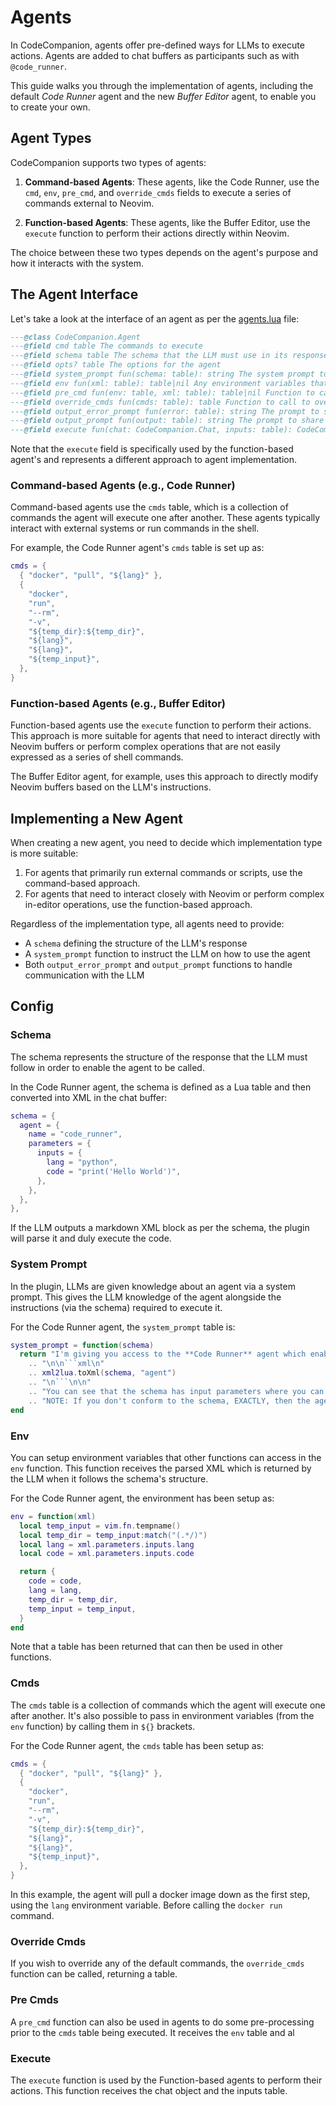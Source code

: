 # Agents

In CodeCompanion, agents offer pre-defined ways for LLMs to execute actions. Agents are added to chat buffers as participants such as with `@code_runner`.

This guide walks you through the implementation of agents, including the default _Code Runner_ agent and the new _Buffer Editor_ agent, to enable you to create your own.

## Agent Types

CodeCompanion supports two types of agents:

1. **Command-based Agents**: These agents, like the Code Runner, use the `cmd`, `env`, `pre_cmd`, and `override_cmds` fields to execute a series of commands external to Neovim.

2. **Function-based Agents**: These agents, like the Buffer Editor, use the `execute` function to perform their actions directly within Neovim.

The choice between these two types depends on the agent's purpose and how it interacts with the system.

## The Agent Interface

Let's take a look at the interface of an agent as per the [agents.lua](https://github.com/olimorris/codecompanion.nvim/blob/main/lua/codecompanion/agents.lua) file:

```lua
---@class CodeCompanion.Agent
---@field cmd table The commands to execute
---@field schema table The schema that the LLM must use in its response to execute a agent
---@field opts? table The options for the agent
---@field system_prompt fun(schema: table): string The system prompt to the LLM explaining the agent and the schema
---@field env fun(xml: table): table|nil Any environment variables that can be used in the *_cmd fields. Receives the parsed schema from the LLM
---@field pre_cmd fun(env: table, xml: table): table|nil Function to call before the cmd table is executed
---@field override_cmds fun(cmds: table): table Function to call to override the default cmds table
---@field output_error_prompt fun(error: table): string The prompt to share with the LLM if an error is encountered
---@field output_prompt fun(output: table): string The prompt to share with the LLM if the cmd is successful
---@field execute fun(chat: CodeCompanion.Chat, inputs: table): CodeCompanion.AgentExecuteResult|nil Function to execute the agent (used by Buffer Editor)
```

Note that the `execute` field is specifically used by the function-based agent's and represents a different approach to agent implementation.

### Command-based Agents (e.g., Code Runner)

Command-based agents use the `cmds` table, which is a collection of commands the agent will execute one after another. These agents typically interact with external systems or run commands in the shell.

For example, the Code Runner agent's `cmds` table is set up as:

```lua
cmds = {
  { "docker", "pull", "${lang}" },
  {
    "docker",
    "run",
    "--rm",
    "-v",
    "${temp_dir}:${temp_dir}",
    "${lang}",
    "${lang}",
    "${temp_input}",
  },
}
```

### Function-based Agents (e.g., Buffer Editor)

Function-based agents use the `execute` function to perform their actions. This approach is more suitable for agents that need to interact directly with Neovim buffers or perform complex operations that are not easily expressed as a series of shell commands.

The Buffer Editor agent, for example, uses this approach to directly modify Neovim buffers based on the LLM's instructions.

## Implementing a New Agent

When creating a new agent, you need to decide which implementation type is more suitable:

1. For agents that primarily run external commands or scripts, use the command-based approach.
2. For agents that need to interact closely with Neovim or perform complex in-editor operations, use the function-based approach.

Regardless of the implementation type, all agents need to provide:

- A `schema` defining the structure of the LLM's response
- A `system_prompt` function to instruct the LLM on how to use the agent
- Both `output_error_prompt` and `output_prompt` functions to handle communication with the LLM

## Config

### Schema

The schema represents the structure of the response that the LLM must follow in order to enable the agent to be called.

In the Code Runner agent, the schema is defined as a Lua table and then converted into XML in the chat buffer:

```lua
schema = {
  agent = {
    name = "code_runner",
    parameters = {
      inputs = {
        lang = "python",
        code = "print('Hello World')",
      },
    },
  },
},
```

If the LLM outputs a markdown XML block as per the schema, the plugin will parse it and duly execute the code.

### System Prompt

In the plugin, LLMs are given knowledge about an agent via a system prompt. This gives the LLM knowledge of the agent alongside the instructions (via the schema) required to execute it.

For the Code Runner agent, the `system_prompt` table is:

````lua
system_prompt = function(schema)
  return "I'm giving you access to the **Code Runner** agent which enables you to run any code that you've created. You can write code and using the agent, trigger its execution and immediately see the output. This is useful to see if the code worked as you intended. Of course, not every question I ask you will need the agent so bear that in mind.\n\nTo use the agent, you need to return an XML markdown code block (with backticks) which follows the below schema:"
    .. "\n\n```xml\n"
    .. xml2lua.toXml(schema, "agent")
    .. "\n```\n\n"
    .. "You can see that the schema has input parameters where you can specify the language (e.g. Python) and the code you'd like to run.\n\n"
    .. "NOTE: If you don't conform to the schema, EXACTLY, then the agent will not run."
end
````

### Env

You can setup environment variables that other functions can access in the `env` function. This function receives the parsed XML which is returned by the LLM when it follows the schema's structure.

For the Code Runner agent, the environment has been setup as:

```lua
env = function(xml)
  local temp_input = vim.fn.tempname()
  local temp_dir = temp_input:match("(.*/)")
  local lang = xml.parameters.inputs.lang
  local code = xml.parameters.inputs.code

  return {
    code = code,
    lang = lang,
    temp_dir = temp_dir,
    temp_input = temp_input,
  }
end
```

Note that a table has been returned that can then be used in other functions.

### Cmds

The `cmds` table is a collection of commands which the agent will execute one after another. It's also possible to pass in environment variables (from the `env` function) by calling them in `${}` brackets.

For the Code Runner agent, the `cmds` table has been setup as:

```lua
cmds = {
  { "docker", "pull", "${lang}" },
  {
    "docker",
    "run",
    "--rm",
    "-v",
    "${temp_dir}:${temp_dir}",
    "${lang}",
    "${lang}",
    "${temp_input}",
  },
}
```

In this example, the agent will pull a docker image down as the first step, using the `lang` environment variable. Before calling the `docker run` command.

### Override Cmds

If you wish to override any of the default commands, the `override_cmds` function can be called, returning a table.

### Pre Cmds

A `pre_cmd` function can also be used in agents to do some pre-processing prior to the `cmds` table being executed. It receives the `env` table and al

### Execute

The `execute` function is used by the Function-based agents to perform their actions. This function receives the chat object and the inputs table.
